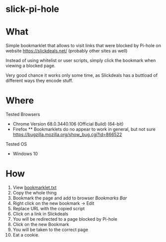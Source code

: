 # slick-pi-hole

# What
Simple bookmarklet that allows to visit links that were blocked by Pi-hole on website https://slickdeals.net/ (probably other sites as well)

Instead of using whitelist or user scripts, simply click the bookmark when viewing a blocked page.

Very good chance it works only some time, as Slickdeals has a buttload of different ways they encode stuff.

# Where
Tested Browsers
* Chrome Version 68.0.3440.106 (Official Build) (64-bit)
* Firefox
** Bookmarklets do no appear to work in general, but not sure https://bugzilla.mozilla.org/show_bug.cgi?id=866522

Tested OS
* Windows 10

# How
1. View [bookmarklet.txt](bookmarklet.txt)
2. Copy the whole thing
3. Bookmark the page and add to browser *Bookmarks Bar*
4. Right click on the new bookmark -> Edit
5. Replace URL with the copied script
6. Click on a link in Slickdeals
7. You will be redirected to a page blocked by Pi-hole
8. Click on the new Bookmark
9. You will be taken to the correct page
10. Eat a cookie.
